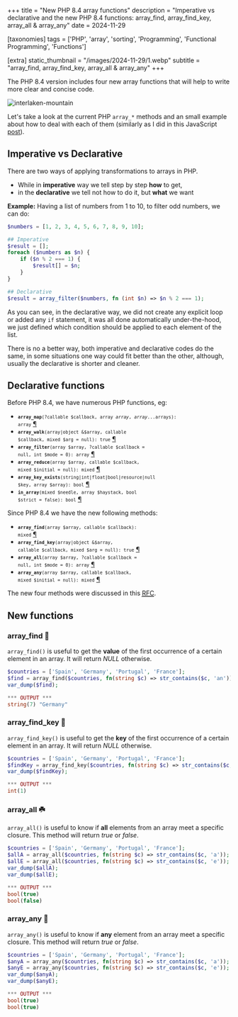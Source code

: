 +++
title = "New PHP 8.4 array functions"
description = "Imperative vs declarative and the new PHP 8.4 functions: array_find, array_find_key, array_all & array_any"
date = 2024-11-29

[taxonomies]
tags = ['PHP', 'array', 'sorting', 'Programming', 'Functional Programming', 'Functions']

[extra]
static_thumbnail = "/images/2024-11-29/1.webp"
subtitle = "array_find, array_find_key, array_all & array_any"
+++

The PHP 8.4 version includes four new array functions that will help to write more clear and concise code.

![interlaken-mountain](/images/2024-11-29/1.webp)

Let's take a look at the current PHP `array_*` methods and an small example about how to deal with each of them (similarly as I did in this JavaScript [post](/functional-programming-in-javascript)).

## Imperative vs Declarative

There are two ways of applying transformations to arrays in PHP.

- While in **imperative** way we tell step by step **how** to get,
- in the **declarative** we tell not how to do it, but **what** we want

**Example:** Having a list of numbers from 1 to 10, to filter odd numbers, we can do:

```php source
$numbers = [1, 2, 3, 4, 5, 6, 7, 8, 9, 10];

## Imperative
$result = [];
foreach ($numbers as $n) {
    if ($n % 2 === 1) {
        $result[] = $n;
    }
}

## Declarative
$result = array_filter($numbers, fn (int $n) => $n % 2 === 1);
```

As you can see, in the declarative way, we did not create any explicit loop or added any `if` statement, it was all done automatically under-the-hood, we just defined which condition should be applied to each element of the list.

There is no a better way, both imperative and declarative codes do the same, in some situations one way could fit better than the other, although, usually the declarative is shorter and cleaner.

## Declarative functions

Before PHP 8.4, we have numerous PHP functions, eg:

- <code><small><b>array_map</b>(?callable $callback, array $array, array ...$arrays): array</small></code> <a href="https://www.php.net/manual/en/function.array-map.php" target="no_blank">¶</a>
- <code><small><b>array_walk</b>(array|object &$array, callable $callback, mixed $arg = null): true</small></code> <a href="https://www.php.net/manual/en/function.array-walk.php" target="_blank">¶</a>
- <code><small><b>array_filter</b>(array $array, ?callable $callback = null, int $mode = 0): array</small></code> <a href="https://www.php.net/manual/en/function.array-filter.php" target="_blank">¶</a>
- <code><small><b>array_reduce</b>(array $array, callable $callback, mixed $initial = null): mixed</small></code> <a href="https://www.php.net/manual/en/function.array-reduce.php" target="_blank">¶</a>
- <code><small><b>array_key_exists</b>(string|int|float|bool|resource|null $key, array $array): bool</small></code> <a href="https://www.php.net/manual/en/function.array-key-exists.php" target="_blank">¶</a>
- <code><small><b>in_array</b>(mixed $needle, array $haystack, bool $strict = false): bool</small></code> <a href="https://www.php.net/manual/en/function.in-array.php" target="no_blank">¶</a>

Since PHP 8.4 we have the new following methods:

- <code><small><b>array_find</b>(array $array, callable $callback): mixed</small></code> <a href="https://www.php.net/manual/en/function.array-find.php" target="_blank">¶</a>
- <code><small><b>array_find_key</b>(array|object &$array, callable $callback, mixed $arg = null): true</small></code> <a href="https://www.php.net/manual/en/function.array-find-key.php" target="_blank">¶</a>
- <code><small><b>array_all</b>(array $array, ?callable $callback = null, int $mode = 0): array</small></code> <a href="https://www.php.net/manual/en/function.array-all.php" target="_blank">¶</a>
- <code><small><b>array_any</b>(array $array, callable $callback, mixed $initial = null): mixed</small></code> <a href="https://www.php.net/manual/en/function.array-any.php" target="_blank">¶</a>

The new four methods were discussed in this <a href="https://wiki.php.net/rfc/array_find" target="_blank"><abbr title="Request for comments">RFC</abbr></a>.

## New functions

### array_find 🔎

`array_find()` is useful to get the **value** of the first occurrence of a certain element in an array. It will return _NULL_ otherwise.

```php source
$countries = ['Spain', 'Germany', 'Portugal', 'France'];
$find = array_find($countries, fn(string $c) => str_contains($c, 'an'));
var_dump($find);

*** OUTPUT ***
string(7) "Germany"
```

### array_find_key 🔑

`array_find_key()` is useful to get the **key** of the first occurrence of a certain element in an array. It will return _NULL_ otherwise.

```php source
$countries = ['Spain', 'Germany', 'Portugal', 'France'];
$findKey = array_find_key($countries, fn(string $c) => str_contains($c, 'an'));
var_dump($findKey);

*** OUTPUT ***
int(1)
```

### array_all ☘️

`array_all()` is useful to know if **all** elements from an array meet a specific closure. This method will return _true_ or _false_.

```php source
$countries = ['Spain', 'Germany', 'Portugal', 'France'];
$allA = array_all($countries, fn(string $c) => str_contains($c, 'a'));
$allE = array_all($countries, fn(string $c) => str_contains($c, 'e'));
var_dump($allA);
var_dump($allE);

*** OUTPUT ***
bool(true)
bool(false)
```

### array_any 🧵

`array_any()` is useful to know if **any** element from an array meet a specific closure. This method will return _true_ or _false_.

```php source
$countries = ['Spain', 'Germany', 'Portugal', 'France'];
$anyA = array_any($countries, fn(string $c) => str_contains($c, 'a'));
$anyE = array_any($countries, fn(string $c) => str_contains($c, 'e'));
var_dump($anyA);
var_dump($anyE);

*** OUTPUT ***
bool(true)
bool(true)
```
